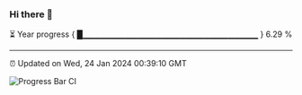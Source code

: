 ### Hi there 👋

⏳ Year progress { █▁▁▁▁▁▁▁▁▁▁▁▁▁▁▁▁▁▁▁▁▁▁▁▁▁▁▁▁▁ } 6.29 %

---

⏰ Updated on Wed, 24 Jan 2024 00:39:10 GMT

![Progress Bar CI](https://github.com/Shyam-Makwana/GitHub-Actions-Demo/workflows/Progress%20Bar%20CI/badge.svg)
